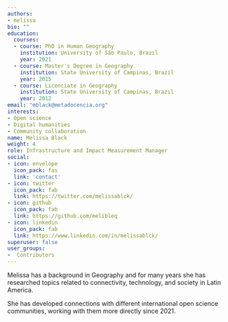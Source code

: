 ```yaml
---
authors:
- melissa
bio: ""
education:
  courses:
  - course: PhD in Human Geography
    institution: University of São Paulo, Brazil
    year: 2021
  - course: Master's Degree in Geography
    institution: State University of Campinas, Brazil
    year: 2015
  - course: Licenciate in Geography
    institution: State University of Campinas, Brazil
    year: 2012
email: "mblack@metadocencia.org"
interests:
- Open science
- Digital humanities
- Community collaboration
name: Melissa Black
weight: 4
role: Infrastructure and Impact Measurement Manager
social:
- icon: envelope
  icon_pack: fas
  link: 'contact'
- icon: twitter
  icon_pack: fab
  link: https://twitter.com/melissablck/
- icon: github
  icon_pack: fab
  link: https://github.com/melibleq
- icon: linkedin
  icon_pack: fab
  link: https://www.linkedin.com/in/melissablck/
superuser: false
user_groups:
-  Contributors
---
```


Melissa has a background in Geography and for many years she has researched topics related  to connectivity, technology, and society in Latin America. 

She has developed connections with different international open science communities, working with them more directly since 2021.
